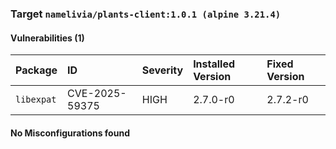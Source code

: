 
### Target `namelivia/plants-client:1.0.1 (alpine 3.21.4)`
#### Vulnerabilities (1)

| Package | ID | Severity | Installed Version | Fixed Version |
| :--- | :--- | :--- | :--- | :--- |
| `libexpat` | CVE-2025-59375 | HIGH | 2.7.0-r0 | 2.7.2-r0 |
#### No Misconfigurations found
